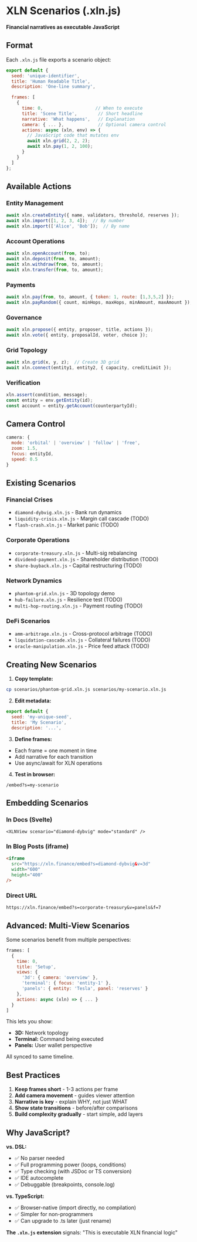 # XLN Scenarios (.xln.js)

**Financial narratives as executable JavaScript**

## Format

Each `.xln.js` file exports a scenario object:

```javascript
export default {
  seed: 'unique-identifier',
  title: 'Human Readable Title',
  description: 'One-line summary',

  frames: [
    {
      time: 0,                    // When to execute
      title: 'Scene Title',        // Short headline
      narrative: 'What happens',   // Explanation
      camera: { ... },             // Optional camera control
      actions: async (xln, env) => {
        // JavaScript code that mutates env
        await xln.grid(2, 2, 2);
        await xln.pay(1, 2, 100);
      }
    }
  ]
};
```

## Available Actions

### Entity Management
```js
await xln.createEntity({ name, validators, threshold, reserves });
await xln.import([1, 2, 3, 4]);  // By number
await xln.import(['Alice', 'Bob']);  // By name
```

### Account Operations
```js
await xln.openAccount(from, to);
await xln.deposit(from, to, amount);
await xln.withdraw(from, to, amount);
await xln.transfer(from, to, amount);
```

### Payments
```js
await xln.pay(from, to, amount, { token: 1, route: [1,3,5,2] });
await xln.payRandom({ count, minHops, maxHops, minAmount, maxAmount });
```

### Governance
```js
await xln.propose({ entity, proposer, title, actions });
await xln.vote({ entity, proposalId, voter, choice });
```

### Grid Topology
```js
await xln.grid(x, y, z);  // Create 3D grid
await xln.connect(entity1, entity2, { capacity, creditLimit });
```

### Verification
```js
xln.assert(condition, message);
const entity = env.getEntity(id);
const account = entity.getAccount(counterpartyId);
```

## Camera Control

```js
camera: {
  mode: 'orbital' | 'overview' | 'follow' | 'free',
  zoom: 1.5,
  focus: entityId,
  speed: 0.5
}
```

## Existing Scenarios

### Financial Crises
- `diamond-dybvig.xln.js` - Bank run dynamics
- `liquidity-crisis.xln.js` - Margin call cascade (TODO)
- `flash-crash.xln.js` - Market panic (TODO)

### Corporate Operations
- `corporate-treasury.xln.js` - Multi-sig rebalancing
- `dividend-payment.xln.js` - Shareholder distribution (TODO)
- `share-buyback.xln.js` - Capital restructuring (TODO)

### Network Dynamics
- `phantom-grid.xln.js` - 3D topology demo
- `hub-failure.xln.js` - Resilience test (TODO)
- `multi-hop-routing.xln.js` - Payment routing (TODO)

### DeFi Scenarios
- `amm-arbitrage.xln.js` - Cross-protocol arbitrage (TODO)
- `liquidation-cascade.xln.js` - Collateral failures (TODO)
- `oracle-manipulation.xln.js` - Price feed attack (TODO)

## Creating New Scenarios

1. **Copy template:**
```bash
cp scenarios/phantom-grid.xln.js scenarios/my-scenario.xln.js
```

2. **Edit metadata:**
```js
export default {
  seed: 'my-unique-seed',
  title: 'My Scenario',
  description: '...',
```

3. **Define frames:**
- Each frame = one moment in time
- Add narrative for each transition
- Use async/await for XLN operations

4. **Test in browser:**
```
/embed?s=my-scenario
```

## Embedding Scenarios

### In Docs (Svelte)
```svelte
<XLNView scenario="diamond-dybvig" mode="standard" />
```

### In Blog Posts (iframe)
```html
<iframe
  src="https://xln.finance/embed?s=diamond-dybvig&v=3d"
  width="600"
  height="400"
/>
```

### Direct URL
```
https://xln.finance/embed?s=corporate-treasury&v=panels&f=7
```

## Advanced: Multi-View Scenarios

Some scenarios benefit from multiple perspectives:

```js
frames: [
  {
    time: 0,
    title: 'Setup',
    views: {
      '3d': { camera: 'overview' },
      'terminal': { focus: 'entity-1' },
      'panels': { entity: 'Tesla', panel: 'reserves' }
    },
    actions: async (xln) => { ... }
  }
]
```

This lets you show:
- **3D:** Network topology
- **Terminal:** Command being executed
- **Panels:** User wallet perspective

All synced to same timeline.

## Best Practices

1. **Keep frames short** - 1-3 actions per frame
2. **Add camera movement** - guides viewer attention
3. **Narrative is key** - explain WHY, not just WHAT
4. **Show state transitions** - before/after comparisons
5. **Build complexity gradually** - start simple, add layers

## Why JavaScript?

**vs. DSL:**
- ✅ No parser needed
- ✅ Full programming power (loops, conditions)
- ✅ Type checking (with JSDoc or TS conversion)
- ✅ IDE autocomplete
- ✅ Debuggable (breakpoints, console.log)

**vs. TypeScript:**
- ✅ Browser-native (import directly, no compilation)
- ✅ Simpler for non-programmers
- ✅ Can upgrade to .ts later (just rename)

**The `.xln.js` extension** signals: "This is executable XLN financial logic"
